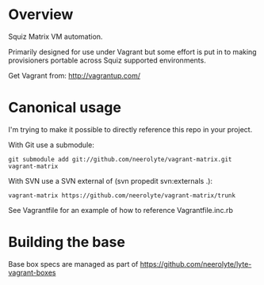 # Overview

Squiz Matrix VM automation.

Primarily designed for use under Vagrant but some effort is put in to making provisioners portable across Squiz supported environments.

Get Vagrant from: http://vagrantup.com/

# Canonical usage

I'm trying to make it possible to directly reference this repo in your project.

With Git use a submodule:
   
    git submodule add git://github.com/neerolyte/vagrant-matrix.git vagrant-matrix

With SVN use a SVN external of (svn propedit svn:externals .):

    vagrant-matrix https://github.com/neerolyte/vagrant-matrix/trunk

See Vagrantfile for an example of how to reference Vagrantfile.inc.rb

# Building the base

Base box specs are managed as part of https://github.com/neerolyte/lyte-vagrant-boxes
